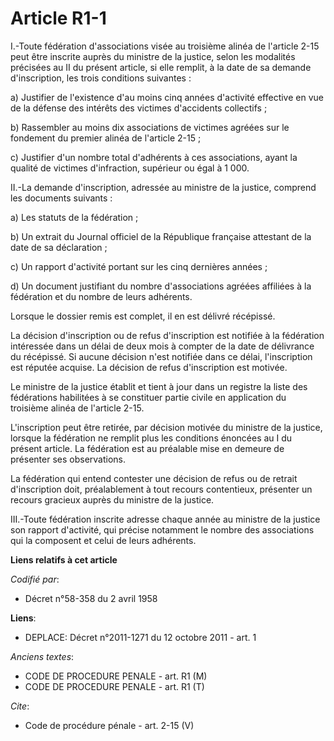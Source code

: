 # Article R1-1

I.-Toute fédération d'associations visée au troisième alinéa de l'article 2-15 peut être inscrite auprès du ministre de la
justice, selon les modalités précisées au II du présent article, si elle remplit, à la date de sa demande d'inscription, les
trois conditions suivantes : 

a) Justifier de l'existence d'au moins cinq années d'activité effective en vue de la défense des intérêts des victimes
d'accidents collectifs ; 

b) Rassembler au moins dix associations de victimes agréées sur le fondement du premier alinéa de l'article 2-15 ; 

c) Justifier d'un nombre total d'adhérents à ces associations, ayant la qualité de victimes d'infraction, supérieur ou égal à
1 000. 

II.-La demande d'inscription, adressée au ministre de la justice, comprend les documents suivants : 

a) Les statuts de la fédération ; 

b) Un extrait du Journal officiel de la République française attestant de la date de sa déclaration ; 

c) Un rapport d'activité portant sur les cinq dernières années ; 

d) Un document justifiant du nombre d'associations agréées affiliées à la fédération et du nombre de leurs adhérents. 

Lorsque le dossier remis est complet, il en est délivré récépissé. 

La décision d'inscription ou de refus d'inscription est notifiée à la fédération intéressée dans un délai de deux mois à
compter de la date de délivrance du récépissé. Si aucune décision n'est notifiée dans ce délai, l'inscription est réputée
acquise. La décision de refus d'inscription est motivée. 

Le ministre de la justice établit et tient à jour dans un registre la liste des fédérations habilitées à se constituer partie
civile en application du troisième alinéa de l'article 2-15. 

L'inscription peut être retirée, par décision motivée du ministre de la justice, lorsque la fédération ne remplit plus les
conditions énoncées au I du présent article. La fédération est au préalable mise en demeure de présenter ses observations. 

La fédération qui entend contester une décision de refus ou de retrait d'inscription doit, préalablement à tout recours
contentieux, présenter un recours gracieux auprès du ministre de la justice. 

III.-Toute fédération inscrite adresse chaque année au ministre de la justice son rapport d'activité, qui précise notamment
le nombre des associations qui la composent et celui de leurs adhérents.

**Liens relatifs à cet article**

_Codifié par_:

  - Décret n°58-358 du 2 avril 1958

**Liens**:

  - DEPLACE: Décret n°2011-1271 du 12 octobre 2011 - art. 1

_Anciens textes_:

  - CODE DE PROCEDURE PENALE - art. R1 (M)
  - CODE DE PROCEDURE PENALE - art. R1 (T)

_Cite_:

  - Code de procédure pénale - art. 2-15 (V)
